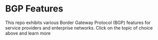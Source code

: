 # BGP Features

This repo exhibits various Border Gateway Protocol (BGP) features for service providers and enterprise networks. Click on the topic of choice above and learn more
